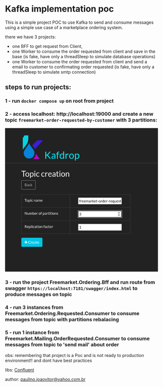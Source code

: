 # Kafka implementation poc

This is a simple project POC to use Kafka to send and consume messages using a simple use case of a marketplace ordering system.

there we have 3 projects:
- one BFF to get request from Client, 
- one Worker to consume the order requested from client and save in the base (is fake, have only a threadSleep to simulate database operations)
- one Worker to consume the order requested from client and send a email to customer to confirmating order requested (is fake, have only a threadSleep to simulate smtp connection)


## steps to run projects:

### 1 - run `docker compose up` on root from project

### 2 - access localhost: http://localhost:19000 and create a new topic `freemarket-order-requested-by-customer` with 3 partitions: 

![img.png](img.png)

### 3 - run the project Freemarket.Ordering.Bff and run route from swagger `https://localhost:7181/swagger/index.html` to produce messages on topic

### 4 - run 3 instances from Freemarket.Ordering.Requested.Consumer to consume messages from topic with partitions rebalacing

### 5 - run 1 instance from Freemarket.Mailing.OrderRequested.Consumer to consume messages from topic to 'send mail' about order

obs: remembering that project is a Poc and is not ready to production environment!! and dont have best practices 

libs: [Confluent](https://docs.confluent.io/kafka-clients/dotnet/current/overview.html)

author: paulino.joaovitor@yahoo.com.br